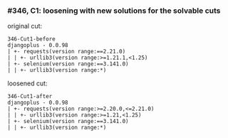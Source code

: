 ### #346, C1: loosening with new solutions for the solvable cuts
original cut:

```
346-Cut1-before
djangoplus - 0.0.98
| +- requests(version range:==2.21.0)
| | +- urllib3(version range:>=1.21.1,<1.25)
| +- selenium(version range:==3.141.0)
| | +- urllib3(version range:*)
```




loosened cut:
```
346-Cut1-after
djangoplus - 0.0.98
| +- requests(version range:>=2.20.0,<=2.21.0)
| | +- urllib3(version range:>=1.21,<1.25)
| +- selenium(version range:==3.141.0) 
| | +- urllib3(version range:*)
```


